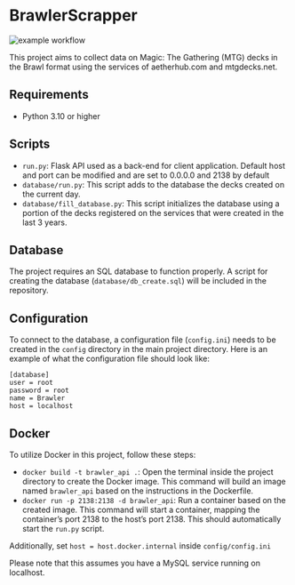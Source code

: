 # BrawlerScrapper
![example workflow](https://github.com/WuzI38/BrawlerScrapper/actions/workflows/ci.yml/badge.svg)

This project aims to collect data on Magic: The Gathering (MTG) decks in the Brawl format using the services of aetherhub.com and mtgdecks.net.

## Requirements

- Python 3.10 or higher

## Scripts

- `run.py`: Flask API used as a back-end for client application. Default host and port can be modified and are set to 0.0.0.0 and 2138 by default
- `database/run.py`: This script adds to the database the decks created on the current day.
- `database/fill_database.py`: This script initializes the database using a portion of the decks registered on the services that were created in the last 3 years.

## Database

The project requires an SQL database to function properly. A script for creating the database (`database/db_create.sql`) will be included in the repository.

## Configuration

To connect to the database, a configuration file (`config.ini`) needs to be created in the `config` directory in the main project directory. Here is an example of what the configuration file should look like:

```
[database]
user = root
password = root
name = Brawler
host = localhost
```

## Docker

To utilize Docker in this project, follow these steps:

- `docker build -t brawler_api .`: Open the terminal inside the project directory to create the Docker image. This command will build an image named `brawler_api` based on the instructions in the Dockerfile.
- `docker run -p 2138:2138 -d brawler_api`: Run a container based on the created image. This command will start a container, mapping the container’s port 2138 to the host’s port 2138. This should automatically start the `run.py` script.

Additionally, set `host = host.docker.internal` inside `config/config.ini`

Please note that this assumes you have a MySQL service running on localhost.